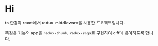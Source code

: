 # Hi

ts 환경의 react에서 redux-middleware을 사용한 프로젝트입니다.

똑같은 기능의 app을 `redux-thunk`, `redux-saga`로 구현하여 diff에 용이하도록 합니다.
